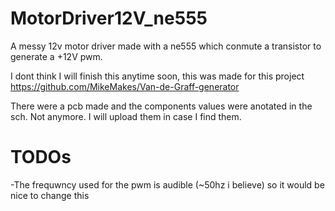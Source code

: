 # MotorDriver12V_ne555
A messy 12v motor driver made with a ne555 which conmute a transistor to generate a +12V pwm.

I dont think I will finish this anytime soon, this was made for this project https://github.com/MikeMakes/Van-de-Graff-generator

There were a pcb made and the components values were anotated in the sch. Not anymore. I will upload them in case I find them.

# TODOs
-The frequwncy used for the pwm is audible (~50hz i believe) so it would be nice to change this
